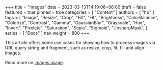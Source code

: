 +++
title = "Images"
date = 2023-03-13T14:19:06+08:00
draft = false
featured = true
pinned = true
categories = [
  "Content"
]
authors = [
  "hb"
]
tags = [
  "Image",
  "Resize",
  "Crop",
  "Fill",
  "Fit",
  "Brightness",
  "ColorBalance",
  "Colorize",
  "Contrast",
  "Gamma",
  "GaussianBlur",
  "Grayscale",
  "Hue",
  "Invert",
  "Pixelate",
  "Saturation",
  "Sepia",
  "Sigmoid",
  "UnsharpMask",
]
series = [
  "Docs"
]
nav_weight = 800
+++

This article offers some use cases for showing how to process images via URL query string and fragment, such as resize, crop, fit, fill and align images.

<!--more-->

Read more on [images usage](https://hugomods.com/en/docs/images#usage).
